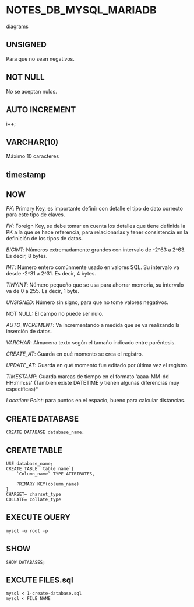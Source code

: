 # NOTES_DB_MYSQL_MARIADB

[diagrams](diagrams.net)

## UNSIGNED
Para que no sean negativos.
## NOT NULL
No se aceptan nulos.
## AUTO INCREMENT
i++;
## VARCHAR(10)
Máximo 10 caracteres
## timestamp
## NOW
*PK*: Primary Key, es importante definir con detalle el tipo de dato correcto para este tipo de claves.

*FK*: Foreign Key, se debe tomar en cuenta los detalles que tiene definida la PK a la que se hace referencia, para relacionarlas y tener consistencia en la definición de los tipos de datos.

*BIGINT*: Números extremadamente grandes con intervalo de -2^63 a 2^63. Es decir, 8 bytes.

*INT*: Número entero comúnmente usado en valores SQL. Su intervalo va desde -2^31 a 2^31. Es decir, 4 bytes.

*TINYINT*: Número pequeño que se usa para ahorrar memoria, su intervalo va de 0 a 255. Es decir, 1 byte.

*UNSIGNED*: Número sin signo, para que no tome valores negativos.

NOT NULL: El campo no puede ser nulo.

*AUTO_INCREMENT*: Va incrementando a medida que se va realizando la inserción de datos.

*VARCHAR*: Almacena texto según el tamaño indicado entre paréntesis.

*CREATE_AT*: Guarda en qué momento se crea el registro.

*UPDATE_AT*: Guarda en qué momento fue editado por última vez el registro.

*TIMESTAMP*: Guarda marcas de tiempo en el formato 'aaaa-MM-dd HH:mm:ss' (También existe DATETIME y tienen algunas diferencias muy específicas)*

*Location: Point*: para puntos en el espacio, bueno para calcular distancias.

## **CREATE DATABASE**
```
CREATE DATABASE database_name;
```
## **CREATE TABLE**
```
USE database_name;
CREATE TABLE `table_name`{
    `Column_name` TYPE ATTRIBUTES,

    PRIMARY KEY(column_name)
}
CHARSET= charset_type
COLLATE= collate_type
```
## **EXECUTE QUERY**
```
mysql -u root -p
```
## **SHOW**
```
SHOW DATABASES;
```
## **EXCUTE FILES.sql**
```
mysql < 1-create-database.sql
mysql < FILE_NAME
```
